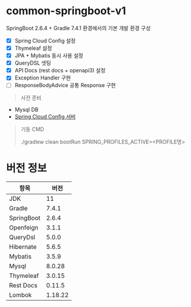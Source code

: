 # common-springboot-v1
SpringBoot 2.6.4 + Gradle 7.4.1 환경에서의 기본 개발 환경 구성

- [x] Spring Cloud Config 설정
- [x] Thymeleaf 설정
- [x] JPA + Mybatis 동시 사용 설정
- [x] QueryDSL 셋팅
- [x] API Docs (rest docs + openapi3) 설정
- [x] Exception Handler 구현
- [ ] ResponseBodyAdvice 공통 Response 구현

> 사전 준비 
- Mysql DB
- [Spring Cloud Config 서버](https://github.com/skysoo1111/spring-config-server) 

> 기동 CMD
> 
> ./gradlew clean bootRun SPRING_PROFILES_ACTIVE=<PROFILE명>

# 버전 정보
|항목|버전|
|---|---|
|JDK|11|
|Gradle|7.4.1|
|SpringBoot|2.6.4|
|Openfeign|3.1.1|
|QueryDsl|5.0.0|
|Hibernate|5.6.5|
|Mybatis|3.5.9|
|Mysql|8.0.28|
|Thymeleaf|3.0.15|
|Rest Docs|0.11.5|
|Lombok|1.18.22|


